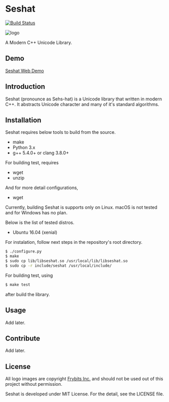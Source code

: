 Seshat
=========
[![Build Status](https://travis-ci.org/hardboiled65/Seshat.svg?branch=master)](https://travis-ci.org/hardboiled65/Seshat)

![logo](https://raw.githubusercontent.com/hardboiled65/Seshat/master/docs/seshat-logo.png)

A Modern C++ Unicode Library.

Demo
-----
[Seshat Web Demo](https://seshat-demo.herokuapp.com)

Introduction
---------
Seshat (pronounce as Sehs-hat) is a Unicode library that written in modern C++.
It abstracts Unicode character and many of it's standard algorithms.

Installation
---------
Seshat requires below tools to build from the source.
* make
* Python 3.x
* g++ 5.4.0+ or clang 3.8.0+

For building test, requires
* wget
* unzip

And for more detail configurations,
* wget

Currently, building Seshat is supports only on Linux.
macOS is not tested and for Windows has no plan.

Below is the list of tested distros.
* Ubuntu 16.04 (xenial)

For instalation, follow next steps in the repository's root directory.
```sh
$ ./configure.py
$ make
$ sudo cp lib/libseshat.so /usr/local/lib/libseshat.so
$ sudo cp -r include/seshat /usr/local/include/
```

For building test, using
```sh
$ make test
```
after build the library.

Usage
---------
Add later.

Contribute
---------
Add later.

License
---------
All logo images are copyright [Frybits Inc.](https://github.com/frybitsinc)
and should not be used out of this project without permission.

Seshat is developed under MIT License. For the detail, see the LICENSE file.
